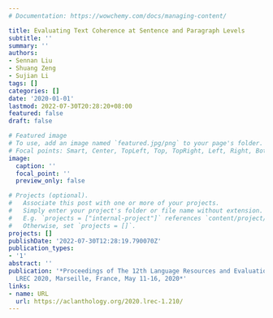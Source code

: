 ```yaml
---
# Documentation: https://wowchemy.com/docs/managing-content/

title: Evaluating Text Coherence at Sentence and Paragraph Levels
subtitle: ''
summary: ''
authors:
- Sennan Liu
- Shuang Zeng
- Sujian Li
tags: []
categories: []
date: '2020-01-01'
lastmod: 2022-07-30T20:28:20+08:00
featured: false
draft: false

# Featured image
# To use, add an image named `featured.jpg/png` to your page's folder.
# Focal points: Smart, Center, TopLeft, Top, TopRight, Left, Right, BottomLeft, Bottom, BottomRight.
image:
  caption: ''
  focal_point: ''
  preview_only: false

# Projects (optional).
#   Associate this post with one or more of your projects.
#   Simply enter your project's folder or file name without extension.
#   E.g. `projects = ["internal-project"]` references `content/project/deep-learning/index.md`.
#   Otherwise, set `projects = []`.
projects: []
publishDate: '2022-07-30T12:28:19.790070Z'
publication_types:
- '1'
abstract: ''
publication: '*Proceedings of The 12th Language Resources and Evaluation Conference,
  LREC 2020, Marseille, France, May 11-16, 2020*'
links:
- name: URL
  url: https://aclanthology.org/2020.lrec-1.210/
---
```

